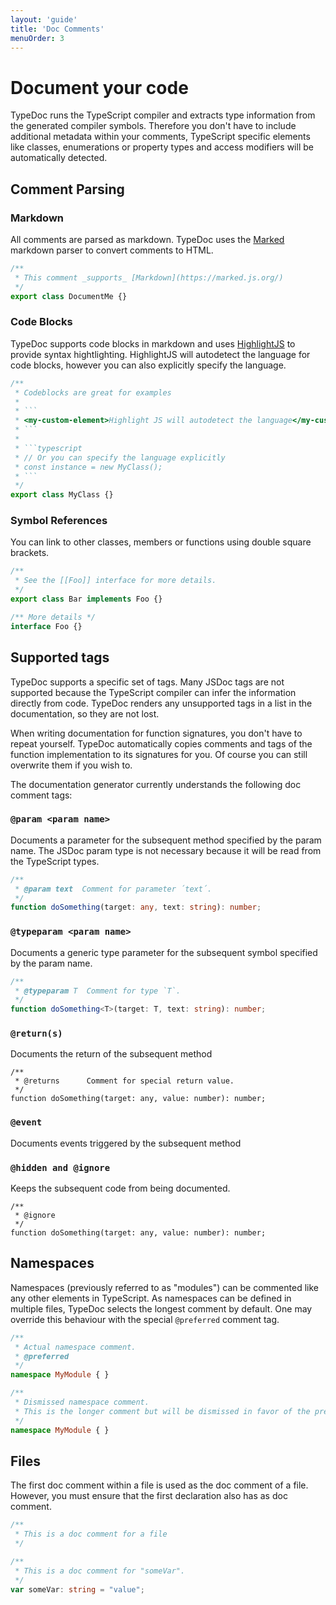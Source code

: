 ```yaml
---
layout: 'guide'
title: 'Doc Comments'
menuOrder: 3
---
```


# Document your code

TypeDoc runs the TypeScript compiler and extracts type information from the generated compiler symbols.
Therefore you don't have to include additional metadata within your comments, TypeScript specific elements
like classes, enumerations or property types and access modifiers will be automatically detected.

## Comment Parsing

### Markdown

All comments are parsed as markdown. TypeDoc uses the [Marked](<https://github.com/chjj/marked>) markdown parser
to convert comments to HTML.

```typescript
/**
 * This comment _supports_ [Markdown](https://marked.js.org/)
 */
export class DocumentMe {}
```

### Code Blocks

TypeDoc supports code blocks in markdown and uses [HighlightJS](<https://github.com/isagalaev/highlight.js>)
to provide syntax hightlighting. HighlightJS will autodetect the language for code blocks, however
you can also explicitly specify the language.

```typescript
/**
 * Codeblocks are great for examples
 * 
 * ```
 * <my-custom-element>Highlight JS will autodetect the language</my-custom-element>
 * ```
 * 
 * ```typescript
 * // Or you can specify the language explicitly
 * const instance = new MyClass();
 * ```
 */
export class MyClass {}
```

### Symbol References

You can link to other classes, members or functions using double square brackets.

```typescript
/**
 * See the [[Foo]] interface for more details.
 */
export class Bar implements Foo {}

/** More details */
interface Foo {}
```

## Supported tags

TypeDoc supports a specific set of tags. Many JSDoc tags are not supported because the TypeScript
compiler can infer the information directly from code. TypeDoc renders any unsupported tags in a
list in the documentation, so they are not lost.

When writing documentation for function signatures, you don't have to repeat yourself. TypeDoc automatically
copies comments and tags of the function implementation to its signatures for you. Of course you can still
overwrite them if you wish to.

The documentation generator currently understands the following doc comment tags:

### ```@param <param name>```
Documents a parameter for the subsequent method specified by the param name. The JSDoc param type 
is not necessary because it will be read from the TypeScript types.

```typescript
/**
 * @param text  Comment for parameter ´text´.
 */
function doSomething(target: any, text: string): number;
```

### ```@typeparam <param name>```
Documents a generic type parameter for the subsequent symbol specified by the param name.

```typescript
/**
 * @typeparam T  Comment for type `T`.
 */
function doSomething<T>(target: T, text: string): number;
```

### ```@return(s)```
Documents the return of the subsequent method

```
/**
 * @returns      Comment for special return value.
 */
function doSomething(target: any, value: number): number;
```

### ```@event```
Documents events triggered by the subsequent method

### ```@hidden and @ignore```
Keeps the subsequent code from being documented.

```
/**
 * @ignore
 */
function doSomething(target: any, value: number): number;
```




## Namespaces

Namespaces (previously referred to as "modules") can be commented like any other elements in TypeScript. As namespaces can be defined in multiple
files, TypeDoc selects the longest comment by default. One may override this behaviour with the special
`@preferred` comment tag.

```typescript
/**
 * Actual namespace comment.
 * @preferred
 */
namespace MyModule { }
```

```typescript
/**
 * Dismissed namespace comment.
 * This is the longer comment but will be dismissed in favor of the preferred comment.
 */
namespace MyModule { }
```


## Files

The first doc comment within a file is used as the doc comment of a file. However, you must
ensure that the first declaration also has as doc comment.

```typescript
/**
 * This is a doc comment for a file
 */

/**
 * This is a doc comment for "someVar".
 */
var someVar: string = "value";
```
